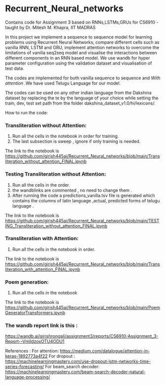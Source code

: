 # Recurrent_Neural_networks
Contains code for Assignment 3 based on RNNs,LSTMs,GRUs for CS6910 - taught by Dr. Mitesh M. Khapra, IIT MADRAS

In this project we implement a sequence to sequence model for learning problems using Recurrent Neural Networks, compare different cells such as vanilla RNN, LSTM and GRU, implement attention networks to overcome the limitations of vanilla seq2seq model and visualise the interactions between different components in an RNN based model. We use wandb for hyper parameter configuration using the validation dataset and visualisation of test data.

The codes are implemented for both vanilla sequence to sequence and *With attention* .We have used Telugu Language for our model.

The codes can be used on any other indian language from the Dakshina dataset by replacing the te by the language of your choice while setting the train, dev, test set path from the folder dakshina_dataset_v1.0/hi/lexicons/. 

How to run the code:
### Transliteration without Attention:
1. Run all the cells in the notebook in order for training. 
2. The last subsection is sweep , ignore if only training is needed.

The link to the notebook is https://github.com/girish445ai/Recurrent_Neural_networks/blob/main/Transliteration_without_attention_FINAL.ipynb

### Testing Transliteration without Attention:
1. Run all the cells in the order.
2. the wandblinks are commented , no need to change them .
3. After running the code a predictions_vanilla.tsv file is generated which contains the columns of latin language ,actual, predicted forms of telugu language . 

The link to the notebook is https://github.com/girish445ai/Recurrent_Neural_networks/blob/main/TESTING_Transliteration_without_attention_FINAL.ipynb
### Transliteration with Attention:
1. Run all the cells in the notebook in order.

The link to the notebook is https://github.com/girish445ai/Recurrent_Neural_networks/blob/main/Transliteration_with_attention_FINAL.ipynb
### Poem generation:
1. Run all the cells in the notebook 

The link to the notebook is https://github.com/girish445ai/Recurrent_Neural_networks/blob/main/PoemGeneratorTransformers.ipynb



### The wandb report link is this :
https://wandb.ai/girishrongali/assignment3/reports/CS6910-Assignment_3-Report--VmlldzoxOTU4ODU1



References :
For attention:
https://medium.com/datalogue/attention-in-keras-1892773a4f22
For dropout :
https://machinelearningmastery.com/use-dropout-lstm-networks-time-series-forecasting/
For beam_search decoder:
https://machinelearningmastery.com/beam-search-decoder-natural-language-processing/
